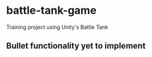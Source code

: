 # battle-tank-game
 Training project using Unity's Battle Tank 

## Bullet functionality yet to implement
